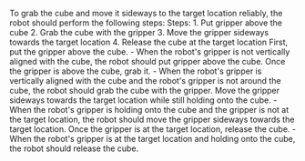 To grab the cube and move it sideways to the target location reliably, the robot should perform the following steps:
    Steps:  1. Put gripper above the cube  2. Grab the cube with the gripper  3. Move the gripper sideways towards the target location  4. Release the cube at the target location
    First, put the gripper above the cube.
    - When the robot's gripper is not vertically aligned with the cube, the robot should put gripper above the cube.
    Once the gripper is above the cube, grab it.
    - When the robot's gripper is vertically aligned with the cube and the robot's gripper is not around the cube, the robot should grab the cube with the gripper.
    Move the gripper sideways towards the target location while still holding onto the cube.
    - When the robot's gripper is holding onto the cube and the gripper is not at the target location, the robot should move the gripper sideways towards the target location.
    Once the gripper is at the target location, release the cube.
    - When the robot's gripper is at the target location and holding onto the cube, the robot should release the cube.